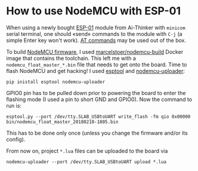 # How to use NodeMCU with ESP-01

When using a newly bought [ESP-01][] module from Ai-Thinker with `minicom`
serial terminal, one should «send» commands to the module with `C-j`
(a simple Enter key won't work). [AT commands][esp8266-at] may be used
out of the box.

To build [NodeMCU firmware][fw], I used [marcelstoer/nodemcu-build][]
Docker image that contains the toolchain. This left me with a
`nodemcu_float_master_*.bin` file that needs to get onto the board.
Time to flash NodeMCU and get hacking! I used [esptool][] and
[nodemcu-uploader][]:

    pip inistall esptool nodemcu-uploader

GPIO0 pin has to be pulled down prior to powering the board to enter
the flashing mode (I used a pin to short GND and GPIO0). Now the
command to run is:

    esptool.py --port /dev/tty.SLAB_USBtoUART write_flash -fm qio 0x00000 bin/nodemcu_float_master_20180210-1805.bin

This has to be done only once (unless you change the firmware and/or
its config).

From now on, project `*.lua` files can be uploaded to the board via

    nodemcu-uploader --port /dev/tty.SLAB_USBtoUART upload *.lua

[esp8266-at]: https://room-15.github.io/blog/2015/03/26/esp8266-at-command-reference/
[fw]: https://github.com/nodemcu/nodemcu-firmware
[marcelstoer/nodemcu-build]: https://hub.docker.com/r/marcelstoer/nodemcu-build/
[esptool]: https://github.com/espressif/esptool
[nodemcu-uploader]: https://github.com/kmpm/nodemcu-uploader
[esp-01]: https://www.aliexpress.com/item/ESP-01-ESP8266-serial-WIFI-industry-milestone-agent-Supply/32354228582.html
